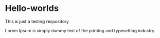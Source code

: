 # Hello-worlds
This is just a testing respository

Lorem Ipsum is simply dummy text of the printing and typesetting industry.
